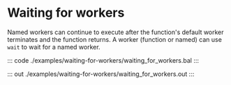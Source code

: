 # Waiting for workers

Named workers can continue to execute after the function's default worker
terminates and the function returns.
A worker (function or named) can use `wait` to wait for a named worker.

::: code ./examples/waiting-for-workers/waiting_for_workers.bal :::

::: out ./examples/waiting-for-workers/waiting_for_workers.out :::